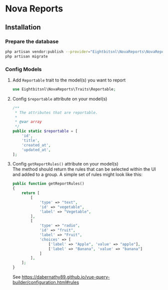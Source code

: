 # Nova Reports

## Installation

### Prepare the database

```bash
php artisan vendor:publish --provider="Eightbitsnl\NovaReports\NovaReportsServiceProvider" --tag="migrations"
php artisan migrate
```


### Config Models

1. Add `Reportable` trait to the model(s) you want to report  
	
	```php
	use Eightbitsnl\NovaReports\Traits\Reportable;
	```

1. Config `$reportable` attribute on your model(s)
	```php
	/**
	 * The attributes that are reportable.
	 *
	 * @var array
	 */
	public static $reportable = [
		'id',
		'title',
		'created_at',
		'updated_at',
	];
	```

1. Config `getReportRules()` attribute on your model(s)  
	The method should return the rules that can be selected within the UI and added to a group. A simple set of rules might look like this:  

	```php
	public function getReportRules()
	{
		return [
			[
				'type' => "text",
				'id' => "vegetable",
				'label' => "Vegetable",
			],
			[
				'type' => "radio",
				'id' => "fruit",
				'label' => "Fruit",
				'choices' => [
					['label' => "Apple", 'value' => "apple"],
					['label' => "Banana", 'value' => "banana"]
				]
			],
		];
	}
	```
	See https://dabernathy89.github.io/vue-query-builder/configuration.html#rules